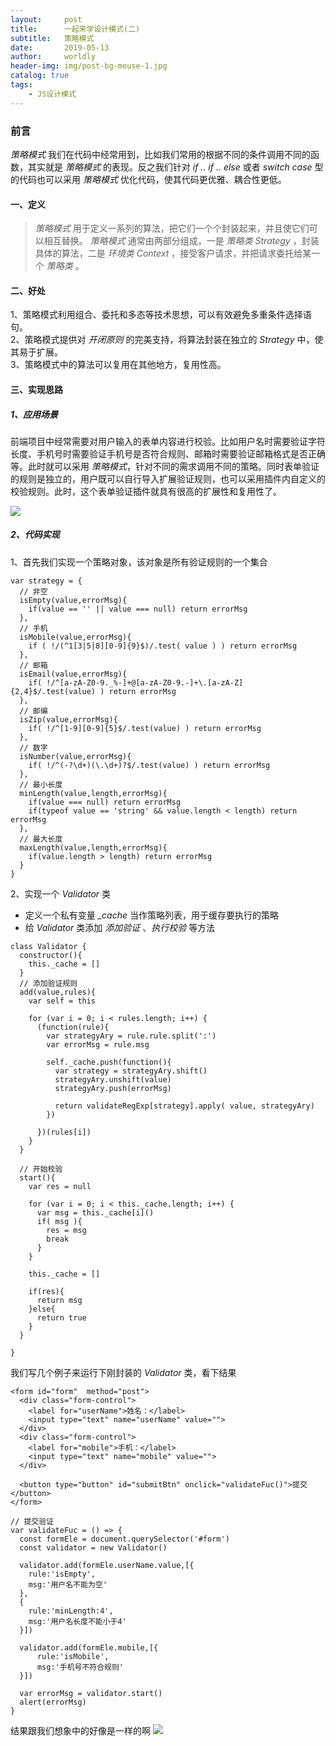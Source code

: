 ```yaml
---
layout:     post
title:      一起来学设计模式(二)
subtitle:   策略模式
date:       2019-05-13
author:     worldly
header-img: img/post-bg-mouse-1.jpg
catalog: true
tags:
    - JS设计模式
---
```


### 前言
*策略模式* 我们在代码中经常用到，比如我们常用的根据不同的条件调用不同的函数，其实就是 *策略模式* 的表现。反之我们针对 *if .. if .. else* 或者 *switch case* 型的代码也可以采用 *策略模式* 优化代码，使其代码更优雅、耦合性更低。

#### 一、定义
> *策略模式* 用于定义一系列的算法，把它们一个个封装起来，并且使它们可以相互替换。 *策略模式* 通常由两部分组成，一是 *策略类 Strategy*  ，封装具体的算法，二是 *环境类 Context* ，接受客户请求，并把请求委托给某一个 *策略类* 。


#### 二、好处
1、策略模式利用组合、委托和多态等技术思想，可以有效避免多重条件选择语句。<br/>
2、策略模式提供对 *开闭原则* 的完美支持，将算法封装在独立的 *Strategy* 中，使其易于扩展。<br/>
3、策略模式中的算法可以复用在其他地方，复用性高。


#### 三、实现思路
##### 1、应用场景
前端项目中经常需要对用户输入的表单内容进行校验。比如用户名时需要验证字符长度、手机号时需要验证手机号是否符合规则、邮箱时需要验证邮箱格式是否正确等。此时就可以采用 *策略模式*，针对不同的需求调用不同的策略。同时表单验证的规则是独立的，用户既可以自行导入扩展验证规则，也可以采用插件内自定义的校验规则。此时，这个表单验证插件就具有很高的扩展性和复用性了。

![](http://dev.fenzhitech.com/res/2ef5c3b85b03a6edb567b279bbe346d1.png)

##### 2、代码实现
1、首先我们实现一个策略对象，该对象是所有验证规则的一个集合

```
var strategy = {
  // 非空
  isEmpty(value,errorMsg){
    if(value == '' || value === null) return errorMsg
  },
  // 手机
  isMobile(value,errorMsg){
    if ( !/(^1[3|5|8][0-9]{9}$)/.test( value ) ) return errorMsg
  },
  // 邮箱
  isEmail(value,errorMsg){
    if( !/^[a-zA-Z0-9._%-]+@[a-zA-Z0-9.-]+\.[a-zA-Z]{2,4}$/.test(value) ) return errorMsg
  },
  // 邮编
  isZip(value,errorMsg){
    if( !/^[1-9][0-9]{5}$/.test(value) ) return errorMsg
  },
  // 数字
  isNumber(value,errorMsg){
    if( !/^(-?\d+)(\.\d+)?$/.test(value) ) return errorMsg
  },
  // 最小长度
  minLength(value,length,errorMsg){
    if(value === null) return errorMsg
    if(typeof value == 'string' && value.length < length) return errorMsg
  },
  // 最大长度
  maxLength(value,length,errorMsg){
    if(value.length > length) return errorMsg
  }
}

```

2、实现一个 *Validator* 类

* 定义一个私有变量 *_cache* 当作策略列表，用于缓存要执行的策略
* 给 *Validator* 类添加 *添加验证* 、*执行校验* 等方法

```
class Validator {
  constructor(){
    this._cache = []
  }
  // 添加验证规则
  add(value,rules){
    var self = this

    for (var i = 0; i < rules.length; i++) {
      (function(rule){
        var strategyAry = rule.rule.split(':')
        var errorMsg = rule.msg

        self._cache.push(function(){
          var strategy = strategyAry.shift()
          strategyAry.unshift(value)
          strategyAry.push(errorMsg)

          return validateRegExp[strategy].apply( value, strategyAry)
        })

      })(rules[i])
    }
  }

  // 开始校验
  start(){
    var res = null

    for (var i = 0; i < this._cache.length; i++) {
      var msg = this._cache[i]()
      if( msg ){
        res = msg
        break
      }
    }

    this._cache = []

    if(res){
      return msg
    }else{
      return true
    }
  }

}

```

我们写几个例子来运行下刚封装的 *Validator* 类，看下结果

```
<form id="form"  method="post">
  <div class="form-control">
    <label for="userName">姓名：</label>
    <input type="text" name="userName" value="">
  </div>
  <div class="form-control">
    <label for="mobile">手机：</label>
    <input type="text" name="mobile" value="">
  </div>

  <button type="button" id="submitBtn" onclick="validateFuc()">提交</button>
</form>

// 提交验证
var validateFuc = () => {
  const formEle = document.querySelector('#form')
  const validator = new Validator()

  validator.add(formEle.userName.value,[{
    rule:'isEmpty',
    msg:'用户名不能为空'
  },
  {
    rule:'minLength:4',
    msg:'用户名长度不能小于4'
  }])

  validator.add(formEle.mobile,[{
      rule:'isMobile',
      msg:'手机号不符合规则'
  }])

  var errorMsg = validator.start()
  alert(errorMsg)
}

```

结果跟我们想象中的好像是一样的啊
![](http://dev.fenzhitech.com/res/3ff7972d81874d16b4cfda1c3754418e.gif)
